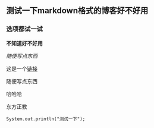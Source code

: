 ## 测试一下markdown格式的博客好不好用

### 选项都试一试

**不知道好不好用**

*随便写点东西*

这是一个[链接](https://justgame.github.io)

随便写点东西

哈哈哈

东方正教

    System.out.println("测试一下");

